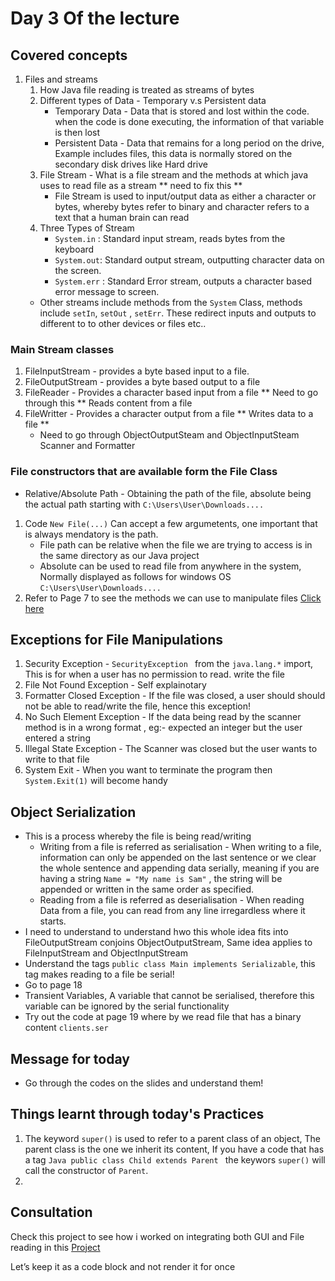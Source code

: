 # Day 3 Of the lecture
## Covered concepts
1. Files and streams
    1. How Java file reading is treated as streams of bytes
    2. Different types of Data - Temporary v.s Persistent data
        - Temporary Data - Data that is stored and lost within the code. when the code is done executing, the information of that variable is then lost
        - Persistent Data - Data that remains for a long period on the drive, Example includes files, this data is normally stored on the secondary disk drives like Hard drive 
    3. File Stream - What is a file stream and the methods at which java uses to read file as a stream ** need to fix this **
        - File Stream is used to input/output data as either a character or bytes, whereby bytes refer to binary and character refers to a text that a human brain can read
    4. Three Types of Stream 
        -  ``` System.in ``` : Standard input stream, reads bytes from the keyboard
        -  ``` System.out ```: Standard output stream, outputting character  data on the screen.
        -  ``` System.err ``` : Standard Error stream, outputs a character based error message to screen.
    - Other streams include methods from the ``` System ``` Class,  methods include ``` setIn ```, ``` setOut ``` , ``` setErr ```. These redirect inputs and outputs to different to to other devices or files etc..
### Main Stream classes
1. FileInputStream - provides a byte based input to a file.
2. FileOutputStream - provides a byte based output to a file
3. FileReader - Provides a character based input from a file ** Need to go through this ** Reads content  from a file
4. FileWritter - Provides a character output from a file ** Writes data to a file **
    - Need to go through ObjectOutputSteam and ObjectInputSteam  Scanner and Formatter
### File constructors that are available form the File Class
- Relative/Absolute Path - Obtaining the path of the file, absolute being the actual path starting with ``` C:\Users\User\Downloads.... ```
1. Code ``` New File(...) ``` Can accept a few argumetents, one important that is always mendatory is the path.
    - File path can be relative when the file we are trying to access is in the same directory as our Java project
    - Absolute can be used to read file from anywhere in the system, Normally displayed as follows for windows OS ``` C:\Users\User\Downloads.... ```
2. Refer to Page 7 to see the methods we can use to manipulate files <a href="SDN260S_2024_files_streams_object_serialization.pdf" target="_balnk">Click here </a>
## Exceptions for File Manipulations
1. Security Exception - ```SecurityException ``` from the ``` java.lang.* ``` import, This is for when a user has no permission to read. write the file
2. File Not Found Exception -  Self explainotary
3. Formatter Closed Exception - If the file was closed, a user should should not be able to read/write the file, hence this exception!
4. No Such Element Exception - If the data being read by the scanner method is in a wrong format , eg:- expected an integer but the user entered a string
5. Illegal State Exception - The Scanner was closed but the user wants to write to that file
6. System Exit - When you want to terminate the program then ``` System.Exit(1) ``` will become handy
## Object Serialization
- This is a process whereby the file is being read/writing 
    - Writing from a file is referred as serialisation - When writing to a file, information can only be appended on the last sentence or we clear the whole sentence and appending data serially, meaning if you are having a string ``` Name = "My name is Sam" ``` , the string will be appended or written in the same order as specified.
    - Reading from a file is referred as deserialisation - When reading Data from a file, you can read from any line irregardless where it starts.
- I need to understand to understand hwo this whole idea fits into FileOutputStream conjoins ObjectOutputStream, Same idea applies to FileInputStream and ObjectInputStream
- Understand the tags ``` public class Main implements Serializable ```, this tag makes reading to a file be serial!
- Go to page 18 
- Transient Variables, A variable that cannot be serialised, therefore this variable can be ignored by the serial functionality
- Try out the code at page 19 where by we read file that has a binary content ``` clients.ser ```     
## Message for today
- Go through the codes on the slides and understand them!
## Things learnt through today's Practices
1. The keyword ``` super() ``` is used to refer to a parent class of an object, The parent class is the one we inherit its content, If you have a code that has a tag ```Java
public class Child extends Parent ``` the keywors ``` super() ``` will call the constructor of ``` Parent ```.
2. 
## Consultation
Check this project to see how i worked on integrating both GUI and File reading in this <a href="https://github.com/Ivyson/Notepad-Example">Project</a>

<html>
<body>
<p>Let’s keep it as a code block and not render it for once</p>
</body>
</html>

